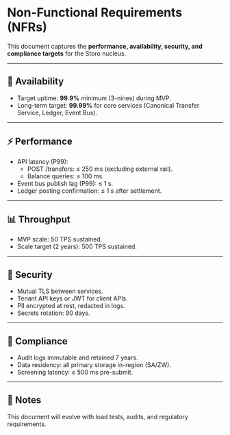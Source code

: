# Non-Functional Requirements (NFRs)

This document captures the **performance, availability, security, and compliance targets** for the Storo nucleus.

---

## 🎯 Availability
- Target uptime: **99.9%** minimum (3-nines) during MVP.
- Long-term target: **99.99%** for core services (Canonical Transfer Service, Ledger, Event Bus).

---

## ⚡ Performance
- API latency (P99):
  - POST /transfers: ≤ 250 ms (excluding external rail).
  - Balance queries: ≤ 100 ms.
- Event bus publish lag (P99): ≤ 1 s.
- Ledger posting confirmation: ≤ 1 s after settlement.

---

## 📊 Throughput
- MVP scale: 50 TPS sustained.
- Scale target (2 years): 500 TPS sustained.

---

## 🔐 Security
- Mutual TLS between services.
- Tenant API keys or JWT for client APIs.
- PII encrypted at rest, redacted in logs.
- Secrets rotation: 90 days.

---

## 🧾 Compliance
- Audit logs immutable and retained 7 years.
- Data residency: all primary storage in-region (SA/ZW).
- Screening latency: ≤ 500 ms pre-submit.

---

## 📌 Notes
This document will evolve with load tests, audits, and regulatory requirements.
